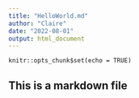 ```yaml
---
title: "HelloWorld.md"
author: "Claire"
date: "2022-08-01"
output: html_document
---
```


```{r setup, include=FALSE}
knitr::opts_chunk$set(echo = TRUE)
```

## This is a markdown file

